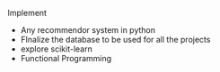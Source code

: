 Implement 
- Any recommendor system in python
- FInalize the database to be used for all the projects
- explore scikit-learn
- Functional Programming
